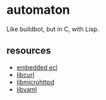 # automaton
Like buildbot, but in C, with Lisp.

## resources
- [embedded ecl](http://vwood.github.io/embedded-ecl.html)
- [libcurl](https://curl.haxx.se/libcurl/c/)
- [libmicrohttpd](https://www.gnu.org/software/libmicrohttpd/)
- [libyaml](http://pyyaml.org/wiki/LibYAML)

